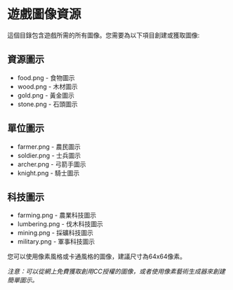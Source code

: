 # 遊戲圖像資源

這個目錄包含遊戲所需的所有圖像。您需要為以下項目創建或獲取圖像:

## 資源圖示
- food.png - 食物圖示
- wood.png - 木材圖示
- gold.png - 黃金圖示
- stone.png - 石頭圖示

## 單位圖示
- farmer.png - 農民圖示
- soldier.png - 士兵圖示
- archer.png - 弓箭手圖示
- knight.png - 騎士圖示

## 科技圖示
- farming.png - 農業科技圖示
- lumbering.png - 伐木科技圖示
- mining.png - 採礦科技圖示
- military.png - 軍事科技圖示

您可以使用像素風格或卡通風格的圖像，建議尺寸為64x64像素。

*注意：可以從網上免費獲取創用CC授權的圖像，或者使用像素藝術生成器來創建簡單圖示。*
